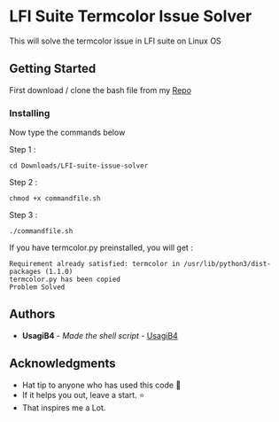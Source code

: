 # LFI Suite Termcolor Issue Solver

This will solve the termcolor issue in LFI suite on Linux OS


## Getting Started

First download / clone the bash file from my [Repo](https://github.com/UsagiB4/LFI-suite-issue-solver)

### Installing

Now type the commands below

Step 1 :

    cd Downloads/LFI-suite-issue-solver

Step 2 :

    chmod +x commandfile.sh

Step 3 :

    ./commandfile.sh

 
If you have termcolor.py preinstalled, you will get :

    Requirement already satisfied: termcolor in /usr/lib/python3/dist-packages (1.1.0)
    termcolor.py has been copied
    Problem Solved


## Authors

  - **UsagiB4** - *Made the shell script* -
    [UsagiB4](https://github.com/UsagiB4)


## Acknowledgments

  - Hat tip to anyone who has used this code :cowboy_hat_face:
  - If it helps you out, leave a start. :star:
  - That inspires me a Lot.   
